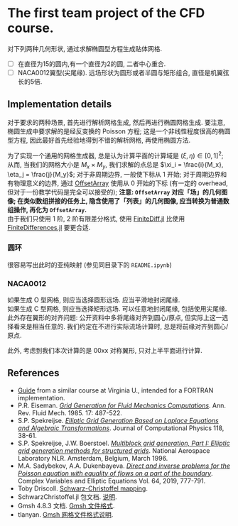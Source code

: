 # The first team project of the CFD course.

对下列两种几何形状, 通过求解椭圆型方程生成贴体网格.

- [ ] 在直径为15的圆内,有一个直径为2的圆, 二者中心重合.
- [ ] NACA0012翼型(尖尾缘). 远场形状为圆形或者半圆与矩形组合, 直径是机翼弦长的5倍.

## Implementation details

对于要求的两种场景, 首先进行解析网格生成, 然后再进行椭圆网格生成.
要注意, 椭圆生成中要求解的是经反变换的 Poisson 方程;
这是一个非线性程度很高的椭圆型方程,
因此最好首先经验地得到不错的解析网格, 再使用椭圆方法.

为了实现一个通用的网格生成器, 总是认为计算平面的计算域是
$\left(\xi, \eta\right) \in \left[0, 1\right]^2$;
从而, 当我们的网格大小是 $M_x \times M_y$,
我们求解的点总是
$\xi_i = \frac{i}{M_x}, \eta_j = \frac{j}{M_y}$;
对于非周期边界, 一般使下标从 1 开始;
对于周期边界和有物理意义的边界,
通过 [OffsetArray](https://github.com/JuliaArrays/OffsetArrays.jl) 使用从 0 开始的下标
(有一定的 overhead, 但对于一份教学代码是完全可以接受的);
**注意: ``OffsetArray`` 对应「场」的几何图像; 在类似数组拼接的任务上, 隐含使用了「列表」的几何图像, 应当转换为普通数组操作, 再化为 ``OffsetArray``.**  
由于我们只使用 1 阶, 2 阶有限差分格式,
使用 [FiniteDiff.jl](https://github.com/JuliaDiff/FiniteDiff.jl)
比使用 [FiniteDifferences.jl](https://github.com/JuliaDiff/FiniteDifferences.jl)
要更合适.

### 圆环

很容易写出此时的亚纯映射 (参见同目录下的 ``README.ipynb``)

<!-- $$\begin{aligned}&
\begin{cases}
  \xi  = \frac{\theta}{2\pi} = \frac{1}{2\pi}\arctan{\left(x,y\right)}\\
  \eta = \frac{\ln{{\;  r  \;}/R_\text{i}  }}{   \ln{    R_\text{e}    /R_\text{i}}}
       = \frac{\ln{{(x^2+y^2)}/R_\text{i}^2}}{2\;\ln{\;\;R_\text{e}\;\;/R_\text{i}}}
\end{cases} \quad
\begin{cases}
  \theta = 2\pi \xi\\
  r      = \left(\frac{R_\text{e}}{R_\text{i}}\right)^\eta\!R_\text{i}
\end{cases} \\&
\begin{cases}
  x = r \cos{\theta}
    = \left(\frac{R_\text{e}}{R_\text{i}}\right)^\eta\!R_\text{i} \cos{2\pi \xi}\\
  y = r \sin{\theta}
    = \left(\frac{R_\text{e}}{R_\text{i}}\right)^\eta\!R_\text{i} \sin{2\pi \xi}
\end{cases}
\end{aligned}$$ -->

### NACA0012

如果生成 O 型网格, 则应当选择圆形远场. 应当平滑地封闭尾缘.  
如果生成 C 型网格, 则应当选择矩形远场. 可以任意地封闭尾缘, 包括使用尖尾缘.  
此外存在翼形的对齐问题:
公开资料中多将尾缘对齐到圆心/原点, 但实际上这一选择看来是相当任意的.
我们约定在不进行实际流场计算时, 总是将前缘对齐到圆心/原点.

此外, 考虑到我们本次计算的是 00xx 对称翼形, 只对上半平面进行计算.

## References
- [Guide](http://www.people.virginia.edu/~rjr/mae672/projects/GridGeneration.pdf) from a similar course at Virginia U., intended for a FORTRAN implementation.
- P.R. Eiseman. [*Grid Generation for Fluid Mechanics Computations*](https://doi.org/10.1146/annurev.fl.17.010185.002415). Ann. Rev. Fluid Mech. 1985. 17: 487-522.
- S.P. Spekreijse. [*Elliptic Grid Generation Based on Laplace Equations and Algebraic Transformations*](https://doi.org/10.1006/jcph.1995.1078). Journal of Computational Physics 118, 38-61.
- S.P. Spekreijse, J.W. Boerstoel. [*Multiblock grid generation, Part I: Elliptic grid generation methods for structured grids*](https://core.ac.uk/download/pdf/80112194.pdf). National Aerospace Laboratory NLR. Amsterdam, Belgium, March 1996.
- M.A. Sadybekov, A.A. Dukenbayeva. [*Direct and inverse problems for the Poisson equation with equality of flows on a part of the boundary*](https://doi.org/10.1080/17476933.2018.1517340). Complex Variables and Elliptic Equations Vol. 64, 2019, 777-791.
- Toby Driscoll. [Schwarz-Christoffel mapping](http://www.math.udel.edu/~driscoll/research/conformal.html).
- SchwarzChristoffel.jl 包文档. [说明](https://jdeldre.github.io/SchwarzChristoffel.jl).
- Gmsh 4.8.3 文档. [Gmsh 文件格式](http://gmsh.info/doc/texinfo/gmsh.html#MSH-file-format).
- tlanyan. [Gmsh 网格文件格式说明](https://tlanyan.me/gmsh%E7%BD%91%E6%A0%BC%E6%96%87%E4%BB%B6%E6%A0%BC%E5%BC%8F%E8%AF%B4%E6%98%8E/). 
